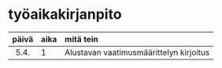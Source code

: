 # työaikakirjanpito

| päivä | aika | mitä tein  |
| :----:|:-----| :-----|
| 5.4. | 1 | Alustavan vaatimusmäärittelyn kirjoitus |
